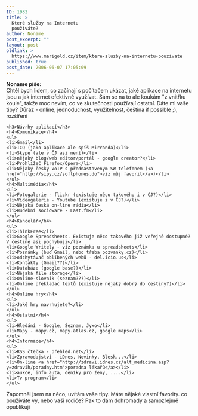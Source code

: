 ```yaml
---
ID: 1982
title: >
  Které služby na Internetu
  používáte?
author: Noname
post_excerpt: ""
layout: post
oldlink: >
  https://www.marigold.cz/item/ktere-sluzby-na-internetu-pouzivate
published: true
post_date: 2006-06-07 17:05:09
---
```

<p><strong>Noname píše:</strong><br />
Chtěl bych lidem, co začínají s počítačem ukázat, jaké aplikace na internetu jsou a jak internet efektivně využívat. Sám se na to ale koukám "z vnitřku koule", takže moc nevím, co ve skutečnosti používají ostatní. Dáte mi vaše tipy? Důraz - online, jednoduchost, využitelnost, čeština if possible ;), rozšíření</p>

	<h3>Návrhy aplikací</h3>
	<h4>Komunikace</h4>
	<ul>
	<li>Gmail</li>
	<li>ICQ (jako aplikace ale spíš Mirranda)</li>
	<li>Skype (ale v ČJ asi není)</li>
	<li>nějaký blog/web editor/portál - google creator?</li>
	<li>Prohlížeč Firefox/Opera</li>
	<li>Nějaký český VoIP s přednastaveným SW telefonem (<a href="http://sipy.cz/softphones.do">viz můj favorit</a>)</li>
	</ul>
	<h4>Multimédia</h4>
	<ul>
	<li>Fotogalerie - flickr (existuje něco takového i v ČJ?)</li>
	<li>Videogalerie - Youtube (existuje i v ČJ?)</li>
	<li>Nějaká česká on-line rádia</li>
	<li>Hudební socioware - Last.fm</li>
	</ul>
	<h4>Kancelář</h4>
	<ul>
	<li>ThinkFree</li>
	<li>Google Spreadsheets. Existuje něco takového již veřejně dostupné? V češtině asi pochybuji</li>
	<li>Google Writely - viz poznámka u spreadsheets</li>
	<li>Poznámky (buď Gmail, nebo třeba pozvanky.cz)</li>
	<li>odchytávač oblíbených webů - del.icio.us</li>
	<li>Kontakty (Gmail??)</li>
	<li>Databáze (google base?)</li>
	<li>Nějaká file storage</li>
	<li>Online-slovník (seznam???)</li>
	<li>Online překladač textů (existuje nějaký dobrý do češtiny?)</li>
	</ul>
	<h4>Online hry</h4>
	<ul>
	<li>Jaké hry navrhujete?</li>
	</ul>
	<h4>Ostatní</h4>
	<ul>
	<li>Hledání - Google, Seznam, Jyxo</li>
	<li>Mapy - mapy.cz, mapy.atlas.cz, google maps</li>
	</ul>
	<h4>Informace</h4>
	<ul>
	<li>RSS čtečka - přehled.net</li>
	<li>Zpravodajství - iDnes, Novinky, Blesk...</li>
	<li>On-line <a href="http://zdravi.idnes.cz/alt_medicina.asp?y=zdravih/poradny.htm">poradna lékařů</a></li>
	<li>aukce, info auta, deníky pro ženy, ....</li>
	<li>Tv program</li>
	</ul>
<p>Zapomněl jsem na něco, uvítám vaše tipy. Máte nějaké vlastní favority. co používáte vy, nebo vaši rodiče? Pak to dám dohromady a samozřejmě opublikuji</p>
